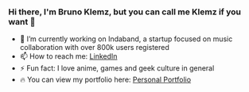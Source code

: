 ### Hi there, I'm Bruno Klemz, but you can call me Klemz if you want 👋

- 🔭 I’m currently working on Indaband, a startup focused on music collaboration with over 800k users registered
- 📫 How to reach me: [LinkedIn](https://www.linkedin.com/in/bruno-klemz-24049a182/)
- ⚡ Fun fact: I love anime, games and geek culture in general
- 🔥 You can view my portfolio here: [Personal Portfolio](https://github.com/Bruno-Klemz/Portfolio/blob/master/README.md)

